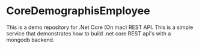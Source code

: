 # CoreDemographisEmployee
This is a demo repository for .Net Core (On mac) REST API. This is a simple service that demonstrates how to build .net core REST api's with a mongodb backend.

